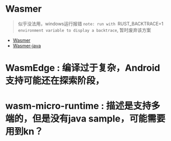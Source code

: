 # Wasmer 
> 似乎没法用，windows运行报错 `note: run with `RUST_BACKTRACE=1` environment variable to display a backtrace`, 暂时废弃该方案
- [Wasmer](https://github.com/wasmerio/wasmer)
- [Wasmer-java](https://github.com/wasmerio/wasmer-java)

# WasmEdge : 编译过于复杂，Android支持可能还在探索阶段，

# wasm-micro-runtime : 描述是支持多端的，但是没有java sample，可能需要用到kn？

